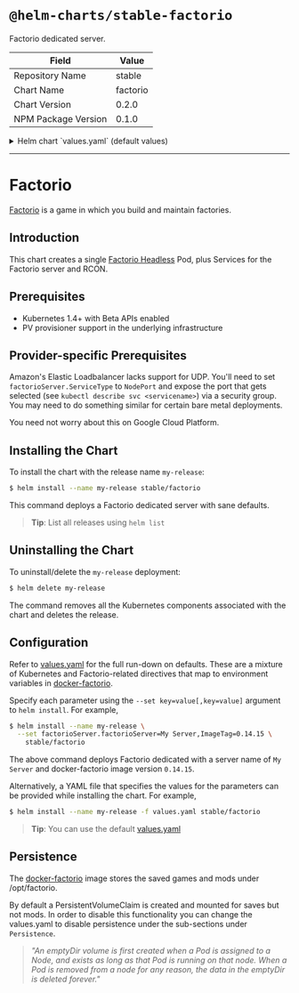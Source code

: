 # `@helm-charts/stable-factorio`

Factorio dedicated server.

| Field               | Value    |
| ------------------- | -------- |
| Repository Name     | stable   |
| Chart Name          | factorio |
| Chart Version       | 0.2.0    |
| NPM Package Version | 0.1.0    |

<details>

<summary>Helm chart `values.yaml` (default values)</summary>

```yaml
# Factorio image version
# ref: https://quay.io/repository/games_on_k8s/factorio?tab=tags
image: quay.io/games_on_k8s/factorio
imageTag: '0.14.22'

# Configure resource requests and limits
# ref: http://kubernetes.io/docs/user-guide/compute-resources/
resources:
  requests:
    memory: 512Mi
    cpu: 500m

# Most of these map to environment variables. See docker-factorio for details:
# https://github.com/games-on-k8s/docker-factorio/blob/master/README.md#environment-variable-reference
factorioServer:
  name: Kubernetes Server
  description: Factorio running on Kubernetes
  port: 34197
  # Lock this server down with a password.
  #password: change.me
  maxPlayers: 255
  # Publishes this server in the server browser if true.
  # You'll want to set Factorio.User below if true, as it becomes required.
  isPublic: false
  verifyIdentity: false
  # Allows or disallows console commands. Must be one of: `true`, `false`, or `admins-only`.
  allowCommands: admins-only
  # Pause the server when nobody is connected?
  noAutoPause: 'false'
  # You'll want to change this to NodePort if you are on AWS.
  serviceType: LoadBalancer

  autosave:
    # Auto-save interval in minutes.
    interval: 2
    slots: 3

  rcon:
    enabled: false
    port: 27015
    # Empty value here enables an auto-generated password.
    password: ''
    serviceType: LoadBalancer

factorio:
  # Your factorio.com User/pass is needed if factorioServer.IsPublic is true.
  user:
    username: your.username
    password: your.password

persistence:
  ## If defined, volume.beta.kubernetes.io/storage-class: <storageClass>
  ## Default: volume.alpha.kubernetes.io/storage-class: default
  ##
  # storageClass:
  savedGames:
    # Set this to false if you don't care to persist saved games between restarts.
    enabled: true
    size: 1Gi
  mods:
    enabled: false
    size: 128Mi
```

</details>

---

# Factorio

[Factorio](https://www.factorio.com/) is a game in which you build and maintain factories.

## Introduction

This chart creates a single [Factorio Headless](https://www.factorio.com/download-headless) Pod, plus Services for the Factorio server and RCON.

## Prerequisites

- Kubernetes 1.4+ with Beta APIs enabled
- PV provisioner support in the underlying infrastructure

## Provider-specific Prerequisites

Amazon's Elastic Loadbalancer lacks support for UDP. You'll need to set `factorioServer.ServiceType` to `NodePort` and expose the port that gets selected (see `kubectl describe svc <servicename>`) via a security group. You may need to do something similar for certain bare metal deployments.

You need not worry about this on Google Cloud Platform.

## Installing the Chart

To install the chart with the release name `my-release`:

```bash
$ helm install --name my-release stable/factorio
```

This command deploys a Factorio dedicated server with sane defaults.

> **Tip**: List all releases using `helm list`

## Uninstalling the Chart

To uninstall/delete the `my-release` deployment:

```bash
$ helm delete my-release
```

The command removes all the Kubernetes components associated with the chart and deletes the release.

## Configuration

Refer to [values.yaml](values.yaml) for the full run-down on defaults. These are a mixture of Kubernetes and Factorio-related directives that map to environment variables in [docker-factorio](https://github.com/games-on-k8s/docker-factorio).

Specify each parameter using the `--set key=value[,key=value]` argument to `helm install`. For example,

```bash
$ helm install --name my-release \
  --set factorioServer.factorioServer=My Server,ImageTag=0.14.15 \
    stable/factorio
```

The above command deploys Factorio dedicated with a server name of `My Server` and docker-factorio image version `0.14.15`.

Alternatively, a YAML file that specifies the values for the parameters can be provided while installing the chart. For example,

```bash
$ helm install --name my-release -f values.yaml stable/factorio
```

> **Tip**: You can use the default [values.yaml](values.yaml)

## Persistence

The [docker-factorio](https://github.com/games-on-k8s/docker-factorio) image stores the saved games and mods under /opt/factorio.

By default a PersistentVolumeClaim is created and mounted for saves but not mods. In order to disable this functionality
you can change the values.yaml to disable persistence under the sub-sections under `Persistence`.

> _"An emptyDir volume is first created when a Pod is assigned to a Node, and exists as long as that Pod is running on that node. When a Pod is removed from a node for any reason, the data in the emptyDir is deleted forever."_
